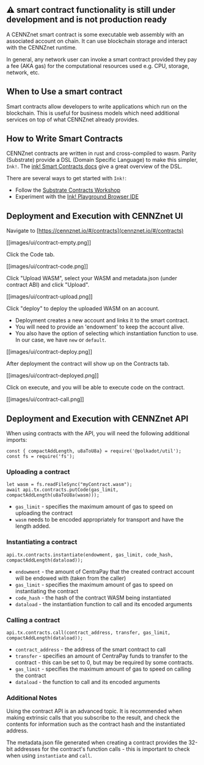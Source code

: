 ⚠️ smart contract functionality is still under development and is not production ready
---

A CENNZnet smart contract is some executable web assembly with an associated account on chain. It can use blockchain storage and interact with the CENNZnet runtime.

In general, any network user can invoke a smart contract provided they pay a fee (AKA gas) for the computational resources used e.g. CPU, storage, network, etc.

## When to Use a smart contract

Smart contracts allow developers to write applications which run on the blockchain. This is useful for business models which need additional services on top of what CENNZnet already provides.

## How to Write Smart Contracts

CENNZnet contracts are written in rust and cross-compiled to wasm. Parity (Substrate) provide a DSL (Domain Specific Language) to make this simpler, `Ink!`. The [ink! Smart Contracts docs](https://substrate.dev/docs/en/ecosystem/contracts/ink) give a great overview of the DSL.

There are several ways to get started with `Ink!`:
* Follow the [Substrate Contracts Workshop](https://substrate.dev/substrate-contracts-workshop/#/)
* Experiment with the [Ink! Playground Browser IDE](https://medium.com/stake-technologies/ink-playground-browser-ide-for-substrates-smart-contract-released-2b1555b085da)

## Deployment and Execution with CENNZnet UI

Navigate to [https://cennznet.io/#/contracts](cennznet.io/#/contracts)

[[images/ui/contract-empty.png]]

Click the Code tab.

[[images/ui/contract-code.png]]

Click "Upload WASM", select your WASM and metadata.json (under contract ABI) and click "Upload".

[[images/ui/contract-upload.png]]

Click "deploy" to deploy the uploaded WASM on an account.

* Deployment creates a new account and links it to the smart contract.
* You will need to provide an 'endowment' to keep the account alive.
* You also have the option of selecting which instantiation function to use. In our case, we have `new` or `default`.

[[images/ui/contract-deploy.png]]

After deployment the contract will show up on the Contracts tab.

[[images/ui/contract-deployed.png]]

Click on execute, and you will be able to execute code on the contract.

[[images/ui/contract-call.png]]

## Deployment and Execution with CENNZnet API

When using contracts with the API, you will need the following additional imports:

```node
const { compactAddLength, u8aToU8a} = require('@polkadot/util');
const fs = require('fs');
```

### Uploading a contract
```node
let wasm = fs.readFileSync("myContract.wasm");
await api.tx.contracts.putCode(gas_limit, compactAddLength(u8aToU8a(wasm)));
```
* `gas_limit` - specifies the maximum amount of gas to speed on uploading the contract
* `wasm` needs to be encoded appropriately for transport and have the length added.

### Instantiating a contract
```node
api.tx.contracts.instantiate(endowment, gas_limit, code_hash, compactAddLength(dataload));
```
* `endowment` - the amount of CentraPay that the created contract account will be endowed with (taken from the caller)
* `gas_limit` - specifies the maximum amount of gas to speed on instantiating the contract
* `code_hash` - the hash of the contract WASM being instantiated
* `dataload` - the instantiation function to call and its encoded arguments

### Calling a contract
```node
api.tx.contracts.call(contract_address, transfer, gas_limit, compactAddLength(dataload));
```
* `contract_address` - the address of the smart contract to call
* `transfer` - specifies an amount of CentraPay funds to transfer to the contract - this can be set to 0, but may be required by some contracts.
* `gas_limit` - specifies the maximum amount of gas to speed on calling the contract
* `dataload` - the function to call and its encoded arguments

### Additional Notes

Using the contract API is an advanced topic. It is recommended when making extrinsic calls that you subscribe to the result, and check the contents for information such as the contract hash and the instantiated address.

The metadata.json file generated when creating a contract provides the 32-bit addresses for the contract's function calls - this is important to check when using `instantiate` and `call`.




